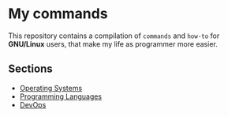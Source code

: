 # My commands

This repository contains a compilation of `commands` and `how-to` for **GNU/Linux** users, that make my life as programmer more easier.

## Sections

- [Operating Systems](https://github.com/peterpalau/commands/tree/master/operating-systems)
- [Programming Languages](https://github.com/peterpalau/commands/tree/master/programming-languages)
- [DevOps](https://github.com/peterpalau/commands/tree/master/devops)
